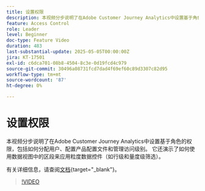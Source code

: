 ```yaml
---
title: 设置权限
description: 本视频分步说明了在Adobe Customer Journey Analytics中设置基于角色的权限，包括如何分配用户、配置产品配置文件和管理访问级别。
feature: Access Control
role: Leader
level: Beginner
doc-type: Feature Video
duration: 483
last-substantial-update: 2025-05-05T00:00:00Z
jira: KT-17501
exl-id: c6dca701-08b8-4504-8c3e-0d19fcd4c979
source-git-commit: 30496a08731fcd7dad4f69ef60c89d3307c82d95
workflow-type: tm+mt
source-wordcount: '87'
ht-degree: 0%

---
```


# 设置权限

本视频分步说明了在Adobe Customer Journey Analytics中设置基于角色的权限，包括如何分配用户、配置产品配置文件和管理访问级别。 它还演示了如何使用数据视图中的区段来应用粒度数据控件（如行级和量度级筛选）。

有关详细信息，请查阅[文档](https://experienceleague.adobe.com/zh-hans/docs/analytics-platform/using/technotes/access-control){target="_blank"}。

>[!VIDEO](https://video.tv.adobe.com/v/3463395/?learn=on&captions=chi_hans)
